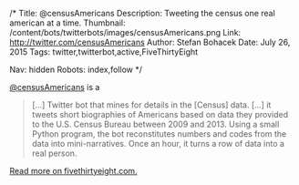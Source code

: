 /*
Title: @censusAmericans
Description: Tweeting the census one real american at a time.
Thumbnail: /content/bots/twitterbots/images/censusAmericans.png
Link: http://twitter.com/censusAmericans
Author: Stefan Bohacek
Date: July 26, 2015
Tags: twitter,twitterbot,active,FiveThirtyEight

Nav: hidden
Robots: index,follow
*/

[@censusAmericans](https://twitter.com/censusAmericans) is a

<blockquote>
  [...] Twitter bot that mines for details in the [Census] data. [...] it tweets short biographies of Americans based on data they provided to the U.S. Census Bureau between 2009 and 2013. Using a small Python program, the bot reconstitutes numbers and codes from the data into mini-narratives. Once an hour, it turns a row of data into a real person.
</blockquote>

[Read more on fivethirtyeight.com.](http://fivethirtyeight.com/datalab/introducing-censusamericans-a-twitter-bot-for-america/)